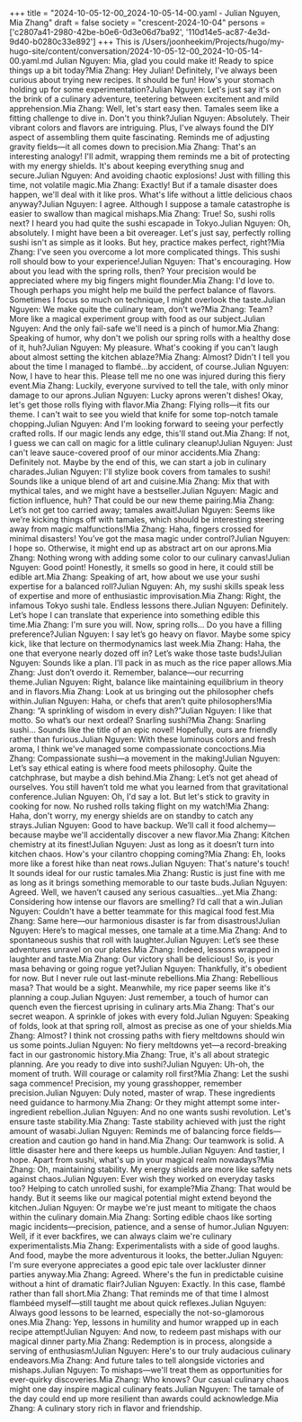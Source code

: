 +++
title = "2024-10-05-12-00_2024-10-05-14-00.yaml - Julian Nguyen, Mia Zhang"
draft = false
society = "crescent-2024-10-04"
persons = ['c2807a41-2980-42be-b0e6-0d3e06d7ba92', '110d14e5-ac87-4e3d-9d40-b0280c33e892']
+++
This is /Users/joonheekim/Projects/hugo/my-hugo-site/content/conversation/2024-10-05-12-00_2024-10-05-14-00.yaml.md
Julian Nguyen: Mia, glad you could make it! Ready to spice things up a bit today?Mia Zhang: Hey Julian! Definitely, I've always been curious about trying new recipes. It should be fun! How's your stomach holding up for some experimentation?Julian Nguyen: Let's just say it's on the brink of a culinary adventure, teetering between excitement and mild apprehension.Mia Zhang: Well, let's start easy then. Tamales seem like a fitting challenge to dive in. Don't you think?Julian Nguyen: Absolutely. Their vibrant colors and flavors are intriguing. Plus, I've always found the DIY aspect of assembling them quite fascinating. Reminds me of adjusting gravity fields—it all comes down to precision.Mia Zhang: That's an interesting analogy! I'll admit, wrapping them reminds me a bit of protecting with my energy shields. It's about keeping everything snug and secure.Julian Nguyen: And avoiding chaotic explosions! Just with filling this time, not volatile magic.Mia Zhang: Exactly! But if a tamale disaster does happen, we'll deal with it like pros. What's life without a little delicious chaos anyway?Julian Nguyen: I agree. Although I suppose a tamale catastrophe is easier to swallow than magical mishaps.Mia Zhang: True! So, sushi rolls next? I heard you had quite the sushi escapade in Tokyo.Julian Nguyen: Oh, absolutely. I might have been a bit overeager. Let's just say, perfectly rolling sushi isn't as simple as it looks. But hey, practice makes perfect, right?Mia Zhang: I've seen you overcome a lot more complicated things. This sushi roll should bow to your experience!Julian Nguyen: That's encouraging. How about you lead with the spring rolls, then? Your precision would be appreciated where my big fingers might flounder.Mia Zhang: I'd love to. Though perhaps you might help me build the perfect balance of flavors. Sometimes I focus so much on technique, I might overlook the taste.Julian Nguyen: We make quite the culinary team, don't we?Mia Zhang: Team? More like a magical experiment group with food as our subject.Julian Nguyen: And the only fail-safe we'll need is a pinch of humor.Mia Zhang: Speaking of humor, why don't we polish our spring rolls with a healthy dose of it, huh?Julian Nguyen: My pleasure. What's cooking if you can't laugh about almost setting the kitchen ablaze?Mia Zhang: Almost? Didn't I tell you about the time I managed to flambé...by accident, of course.Julian Nguyen: Now, I have to hear this. Please tell me no one was injured during this fiery event.Mia Zhang: Luckily, everyone survived to tell the tale, with only minor damage to our aprons.Julian Nguyen: Lucky aprons weren't dishes! Okay, let's get those rolls flying with flavor.Mia Zhang: Flying rolls—it fits our theme. I can't wait to see you wield that knife for some top-notch tamale chopping.Julian Nguyen: And I'm looking forward to seeing your perfectly crafted rolls. If our magic lends any edge, this'll stand out.Mia Zhang: If not, I guess we can call on magic for a little culinary cleanup!Julian Nguyen: Just can't leave sauce-covered proof of our minor accidents.Mia Zhang: Definitely not. Maybe by the end of this, we can start a job in culinary charades.Julian Nguyen: I'll stylize book covers from tamales to sushi! Sounds like a unique blend of art and cuisine.Mia Zhang: Mix that with mythical tales, and we might have a bestseller.Julian Nguyen: Magic and fiction influence, huh? That could be our new theme pairing.Mia Zhang: Let’s not get too carried away; tamales await!Julian Nguyen: Seems like we're kicking things off with tamales, which should be interesting steering away from magic malfunctions!Mia Zhang: Haha, fingers crossed for minimal disasters! You’ve got the masa magic under control?Julian Nguyen: I hope so. Otherwise, it might end up as abstract art on our aprons.Mia Zhang: Nothing wrong with adding some color to our culinary canvas!Julian Nguyen: Good point! Honestly, it smells so good in here, it could still be edible art.Mia Zhang: Speaking of art, how about we use your sushi expertise for a balanced roll?Julian Nguyen: Ah, my sushi skills speak less of expertise and more of enthusiastic improvisation.Mia Zhang: Right, the infamous Tokyo sushi tale. Endless lessons there.Julian Nguyen: Definitely. Let’s hope I can translate that experience into something edible this time.Mia Zhang: I'm sure you will. Now, spring rolls... Do you have a filling preference?Julian Nguyen: I say let’s go heavy on flavor. Maybe some spicy kick, like that lecture on thermodynamics last week.Mia Zhang: Haha, the one that everyone nearly dozed off in? Let’s wake those taste buds!Julian Nguyen: Sounds like a plan. I’ll pack in as much as the rice paper allows.Mia Zhang: Just don’t overdo it. Remember, balance—our recurring theme.Julian Nguyen: Right, balance like maintaining equilibrium in theory and in flavors.Mia Zhang: Look at us bringing out the philosopher chefs within.Julian Nguyen: Haha, or chefs that aren’t quite philosophers!Mia Zhang: “A sprinkling of wisdom in every dish?”Julian Nguyen: I like that motto. So what’s our next ordeal? Snarling sushi?Mia Zhang: Snarling sushi… Sounds like the title of an epic novel! Hopefully, ours are friendly rather than furious.Julian Nguyen: With these luminous colors and fresh aroma, I think we've managed some compassionate concoctions.Mia Zhang: Compassionate sushi—a movement in the making!Julian Nguyen: Let’s say ethical eating is where food meets philosophy. Quite the catchphrase, but maybe a dish behind.Mia Zhang: Let’s not get ahead of ourselves. You still haven’t told me what you learned from that gravitational conference.Julian Nguyen: Oh, I'd say a lot. But let's stick to gravity in cooking for now. No rushed rolls taking flight on my watch!Mia Zhang: Haha, don't worry, my energy shields are on standby to catch any strays.Julian Nguyen: Good to have backup. We’ll call it food alchemy—because maybe we'll accidentally discover a new flavor.Mia Zhang: Kitchen chemistry at its finest!Julian Nguyen: Just as long as it doesn’t turn into kitchen chaos. How's your cilantro chopping coming?Mia Zhang: Eh, looks more like a forest hike than neat rows.Julian Nguyen: That's nature's touch! It sounds ideal for our rustic tamales.Mia Zhang: Rustic is just fine with me as long as it brings something memorable to our taste buds.Julian Nguyen: Agreed. Well, we haven’t caused any serious casualties…yet.Mia Zhang: Considering how intense our flavors are smelling? I’d call that a win.Julian Nguyen: Couldn't have a better teammate for this magical food fest.Mia Zhang: Same here—our harmonious disaster is far from disastrous!Julian Nguyen: Here’s to magical messes, one tamale at a time.Mia Zhang: And to spontaneous sushis that roll with laughter.Julian Nguyen: Let’s see these adventures unravel on our plates.Mia Zhang: Indeed, lessons wrapped in laughter and taste.Mia Zhang: Our victory shall be delicious! So, is your masa behaving or going rogue yet?Julian Nguyen: Thankfully, it's obedient for now. But I never rule out last-minute rebellions.Mia Zhang: Rebellious masa? That would be a sight. Meanwhile, my rice paper seems like it's planning a coup.Julian Nguyen: Just remember, a touch of humor can quench even the fiercest uprising in culinary arts.Mia Zhang: That's our secret weapon. A sprinkle of jokes with every fold.Julian Nguyen: Speaking of folds, look at that spring roll, almost as precise as one of your shields.Mia Zhang: Almost? I think not crossing paths with fiery meltdowns should win us some points.Julian Nguyen: No fiery meltdowns yet—a record-breaking fact in our gastronomic history.Mia Zhang: True, it's all about strategic planning. Are you ready to dive into sushi?Julian Nguyen: Uh-oh, the moment of truth. Will courage or calamity roll first?Mia Zhang: Let the sushi saga commence! Precision, my young grasshopper, remember precision.Julian Nguyen: Duly noted, master of wrap. These ingredients need guidance to harmony.Mia Zhang: Or they might attempt some inter-ingredient rebellion.Julian Nguyen: And no one wants sushi revolution. Let's ensure taste stability.Mia Zhang: Taste stability achieved with just the right amount of wasabi.Julian Nguyen: Reminds me of balancing force fields—creation and caution go hand in hand.Mia Zhang: Our teamwork is solid. A little disaster here and there keeps us humble.Julian Nguyen: And tastier, I hope. Apart from sushi, what's up in your magical realm nowadays?Mia Zhang: Oh, maintaining stability. My energy shields are more like safety nets against chaos.Julian Nguyen: Ever wish they worked on everyday tasks too? Helping to catch unrolled sushi, for example?Mia Zhang: That would be handy. But it seems like our magical potential might extend beyond the kitchen.Julian Nguyen: Or maybe we're just meant to mitigate the chaos within the culinary domain.Mia Zhang: Sorting edible chaos like sorting magic incidents—precision, patience, and a sense of humor.Julian Nguyen: Well, if it ever backfires, we can always claim we're culinary experimentalists.Mia Zhang: Experimentalists with a side of good laughs. And food, maybe the more adventurous it looks, the better.Julian Nguyen: I'm sure everyone appreciates a good epic tale over lackluster dinner parties anyway.Mia Zhang: Agreed. Where's the fun in predictable cuisine without a hint of dramatic flair?Julian Nguyen: Exactly. In this case, flambé rather than fall short.Mia Zhang: That reminds me of that time I almost flambéed myself—still taught me about quick reflexes.Julian Nguyen: Always good lessons to be learned, especially the not-so-glamorous ones.Mia Zhang: Yep, lessons in humility and humor wrapped up in each recipe attempt!Julian Nguyen: And now, to redeem past mishaps with our magical dinner party.Mia Zhang: Redemption is in process, alongside a serving of enthusiasm!Julian Nguyen: Here's to our truly audacious culinary endeavors.Mia Zhang: And future tales to tell alongside victories and mishaps.Julian Nguyen: To mishaps—we'll treat them as opportunities for ever-quirky discoveries.Mia Zhang: Who knows? Our casual culinary chaos might one day inspire magical culinary feats.Julian Nguyen: The tamale of the day could end up more resilient than awards could acknowledge.Mia Zhang: A culinary story rich in flavor and friendship.